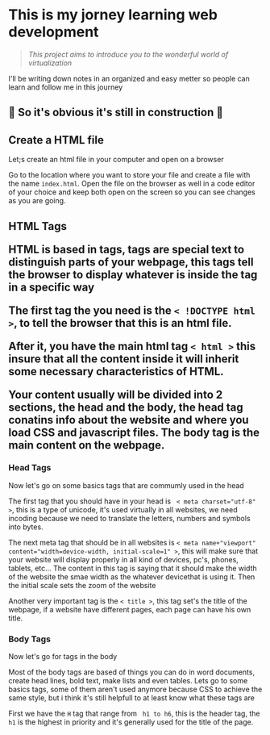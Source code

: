 <h1> This is my jorney learning web development </h1>

> *This project aims to introduce you to the wonderful world of virtualization*
<p> I'll be writing down notes in an organized and easy metter so people can learn and follow me in this journey</p>

## :construction_worker: So it's obvious it's still in construction :construction: ##

<h2> Create a HTML file</h2>
<p> Let;s create an html file in your computer and open on a browser</p>
<p> Go to the location where you want to store your file and create a file with the name <code>index.html</code>. Open the file on the browser as well in a code editor of your choice and keep both open on the screen so you can see changes as you are going.</p>

<h2>HTML Tags</h 2>
<p> HTML is based in tags, tags are special text to distinguish parts of your webpage, this tags tell the browser to display whatever is inside the tag in a specific way</p>
<p> The first tag the you need is the <code>< !DOCTYPE html ></code>, to tell the browser that this is an html file.</p>
<p> After it, you have the main html tag <code>< html ></code> this insure that all the content inside it will inherit some necessary characteristics of HTML.<p>
<p> Your content usually will be divided into 2 sections, the head and the body, the head tag conatins info about the website and where you load CSS and javascript files. The body tag is the main content on the webpage.</p>
  <h3> Head Tags </h3>
<p> Now let's go on some basics tags that are commumly used in the head</p>
<p> The first tag that you should have in your head is <code> < meta charset="utf-8" ></code>, this is a type of unicode, it's used virtually in all websites, we need incoding because we need to translate the letters, numbers and symbols into bytes.</p>
<p> The next meta tag that should be in all websites is <code>< meta name+"viewport" content="width=device-width, initial-scale=1" ></code>, this will make sure that your website will display properly in all kind of devices, pc's, phones, tablets, etc... The content in this tag is saying that it should make the width of the website the smae width as the whatever devicethat is using it. Then the initial scale sets the zoom of the website</p>
  <p> Another very important tag is the <code>< title ></code>, this tag set's the title of the webpage, if a website have different pages, each page can have his own title.</p>
  <h3> Body Tags</h3>
  <p> Now let's go for tags in the body</p>
  <p> Most of the body tags are based of things you can do in word documents, create head lines, bold text, make lists and even tables. Lets go to some basics tags, some of them aren't used anymore because CSS to achieve the same style, but i think it's still helpfull to at least know what these tags are</p>
  <p> First we have the <code>H</code> tag that range from <code> h1 to h6</code>, this is the header tag, the <code>h1</code> is the highest in priority and it's generally used for the title of the page.</p>
